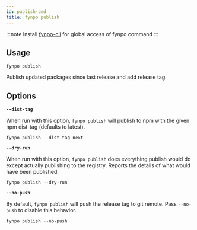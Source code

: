 ```yaml
---
id: publish-cmd
title: fynpo publish
---
```


:::note 
Install [fynpo-cli](/docs/packages#fynpo-cli) for global access of fynpo command
:::

## Usage

```
fynpo publish
```

Publish updated packages since last release and add release tag.

## Options

**`--dist-tag`**

When run with this option, `fynpo publish` will publish to npm with the given npm dist-tag (defaults to latest).

```
fynpo publish --dist-tag next
```

**`--dry-run`**

When run with this option, `fynpo publish` does everything publish would do except actually publishing to the registry. Reports the details of what would have been published.

```
fynpo publish --dry-run
```

**`--no-push`**

By default, `fynpo publish` will push the release tag to git remote. Pass `--no-push` to disable this behavior.

```
fynpo publish --no-push
```




